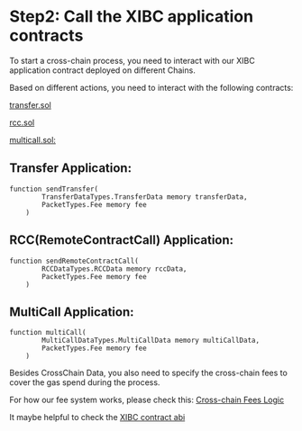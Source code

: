 # Step2: Call the XIBC application contracts 

To start a cross-chain process, you need to interact with our XIBC application contract deployed on different Chains.

Based on different actions, you need to interact with the following contracts:


[transfer.sol](https://github.com/teleport-network/xibc-contracts/tree/main/evm/contracts/apps/multicall)



[rcc.sol](https://github.com/teleport-network/xibc-contracts/tree/main/evm/contracts/apps/multicall)


[multicall.sol:](https://github.com/teleport-network/xibc-contracts/tree/main/evm/contracts/apps/multicall)

## Transfer Application:

```solidity
function sendTransfer(
        TransferDataTypes.TransferData memory transferData,
        PacketTypes.Fee memory fee
    )
```

## RCC(RemoteContractCall) Application:

```solidity
function sendRemoteContractCall(
        RCCDataTypes.RCCData memory rccData,
        PacketTypes.Fee memory fee
    )
```

## MultiCall Application:

```solidity
function multiCall(
        MultiCallDataTypes.MultiCallData memory multiCallData,
        PacketTypes.Fee memory fee
    )
```

Besides CrossChain Data, you also need to specify the cross-chain fees to cover the gas spend during the process.

For how our fee system works, please check this:
[Cross-chain Fees Logic](../Fees/1Fees-System.md)

It maybe helpful to check the [XIBC contract abi](../Resources/Testnet-Contract-Abi.md)